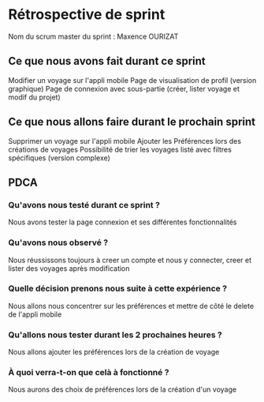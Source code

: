 # Rétrospective de sprint

Nom du scrum master du sprint : Maxence OURIZAT

## Ce que nous avons fait durant ce sprint
Modifier un voyage sur l'appli mobile
Page de visualisation de profil (version graphique)
Page de connexion avec sous-partie (créer, lister voyage et modif du projet)

## Ce que nous allons faire durant le prochain sprint
Supprimer un voyage sur l'appli mobile
Ajouter les Préférences lors des créations de voyages
Possibilité de trier les voyages listé avec filtres spécifiques (version complexe)

## PDCA 
### Qu'avons nous testé durant ce sprint ? 
Nous avons tester la page connexion et ses différentes fonctionnalités

### Qu'avons nous observé ? 
Nous réussissons toujours à creer un compte et nous y connecter, creer et lister des voyages après modification

### Quelle décision prenons nous suite à cette expérience ? 
Nous allons nous concentrer sur les préférences et mettre de côté le delete de l'appli mobile

### Qu'allons nous tester durant les 2 prochaines heures ? 
Nous allons ajouter les préférences lors de la création de voyage

### À quoi verra-t-on que celà à fonctionné ?
Nous aurons des choix de préférences lors de la création d'un voyage